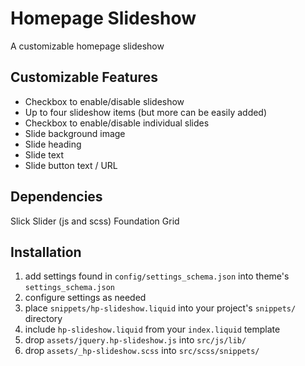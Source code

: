 
# Homepage Slideshow

A customizable homepage slideshow

## Customizable Features

- Checkbox to enable/disable slideshow
- Up to four slideshow items (but more can be easily added)
- Checkbox to enable/disable individual slides
- Slide background image
- Slide heading
- Slide text
- Slide button text / URL

## Dependencies

Slick Slider (js and scss)
Foundation Grid

## Installation

1. add settings found in `config/settings_schema.json` into theme's `settings_schema.json`
2. configure settings as needed
3. place `snippets/hp-slideshow.liquid` into your project's `snippets/` directory
4. include `hp-slideshow.liquid` from your `index.liquid` template
5. drop `assets/jquery.hp-slideshow.js` into `src/js/lib/`
6. drop `assets/_hp-slideshow.scss` into `src/scss/snippets/`